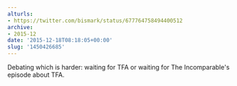```yaml
---
alturls:
- https://twitter.com/bismark/status/677764758494400512
archive:
- 2015-12
date: '2015-12-18T08:18:05+00:00'
slug: '1450426685'
---
```


Debating which is harder: waiting for TFA or waiting for The Incomparable's episode about TFA.


